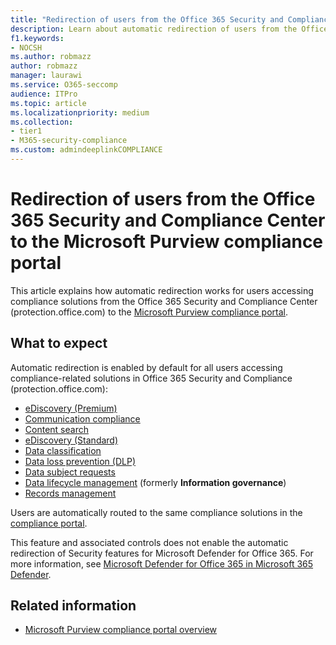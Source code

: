 ```yaml
---
title: "Redirection of users from the Office 365 Security and Compliance Center to the Microsoft Purview compliance portal"
description: Learn about automatic redirection of users from the Office 365 Security and Compliance Center users to the Microsoft Purview compliance portal.
f1.keywords:
- NOCSH
ms.author: robmazz
author: robmazz
manager: laurawi
ms.service: O365-seccomp
audience: ITPro
ms.topic: article
ms.localizationpriority: medium
ms.collection:
- tier1
- M365-security-compliance
ms.custom: admindeeplinkCOMPLIANCE
---
```


# Redirection of users from the Office 365 Security and Compliance Center to the Microsoft Purview compliance portal

This article explains how automatic redirection works for users accessing compliance solutions from the Office 365 Security and Compliance Center (protection.office.com) to the <a href="https://go.microsoft.com/fwlink/p/?linkid=2077149" target="_blank">Microsoft Purview compliance portal</a>.

## What to expect

Automatic redirection is enabled by default for all users accessing compliance-related solutions in Office 365 Security and Compliance (protection.office.com):

- [eDiscovery (Premium)](overview-ediscovery-20.md)
- [Communication compliance](communication-compliance.md)
- [Content search](search-for-content.md)
- [eDiscovery (Standard)](get-started-core-ediscovery.md)
- [Data classification](data-classification-overview.md)
- [Data loss prevention (DLP)](dlp-learn-about-dlp.md)
- [Data subject requests](/compliance/regulatory/gdpr-manage-gdpr-data-subject-requests-with-the-dsr-case-tool)
- [Data lifecycle management](manage-data-governance.md) (formerly **Information governance**)
- [Records management](records-management.md)

Users are automatically routed to the same compliance solutions in the <a href="https://go.microsoft.com/fwlink/p/?linkid=2077149" target="_blank">compliance portal</a>.

This feature and associated controls does not enable the automatic redirection of Security features for Microsoft Defender for Office 365. For more information, see [Microsoft Defender for Office 365 in Microsoft 365 Defender](/microsoft-365/security/defender/microsoft-365-security-center-mdo).

## Related information

- [Microsoft Purview compliance portal overview](/microsoft-365/compliance/microsoft-365-compliance-center)
